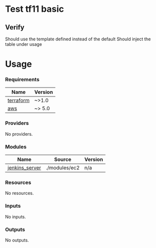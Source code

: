 <!-- BEGIN_TF_DOCS -->
# Test tf11 basic

## Verify

Should use the template defined instead of the default
Should inject the table under usage

# Usage

### Requirements

| Name | Version |
|------|---------|
| <a name="requirement_terraform"></a> [terraform](#requirement\_terraform) | ~>1.0 |
| <a name="requirement_aws"></a> [aws](#requirement\_aws) | ~> 5.0 |

### Providers

No providers.

### Modules

| Name | Source | Version |
|------|--------|---------|
| <a name="module_jenkins_server"></a> [jenkins\_server](#module\_jenkins\_server) | ./modules/ec2 | n/a |

### Resources

No resources.

### Inputs

No inputs.

### Outputs

No outputs.
<!-- END_TF_DOCS -->